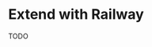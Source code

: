 # Extend with Railway

<!-- ```json
{
  "$schema": "https://railway.app/railway.schema.json",
  "build": {
    "builder": "NIXPACKS",
    "buildCommand": "bun build"
  },
  "deploy": {
    "startCommand": "bun start",
    "restartPolicyType": "ON_FAILURE"
  }
}
``` -->

TODO

<!-- **Refer:** `./nixpacks.toml` -->

<!-- ```
[phases.setup]
nixPkgs = ['nodejs', 'bun']
nixpkgsArchive = '2d67382acbdc2aea9bc2743fc3c40815375a0078'

[phases.install]
dependsOn = ["setup"]
# cmds = ['bun install --production']
cmds = ['bun install']

[phases.build]
cmds = ['bun run build']

[start]
cmd = 'bun run start'
``` -->
